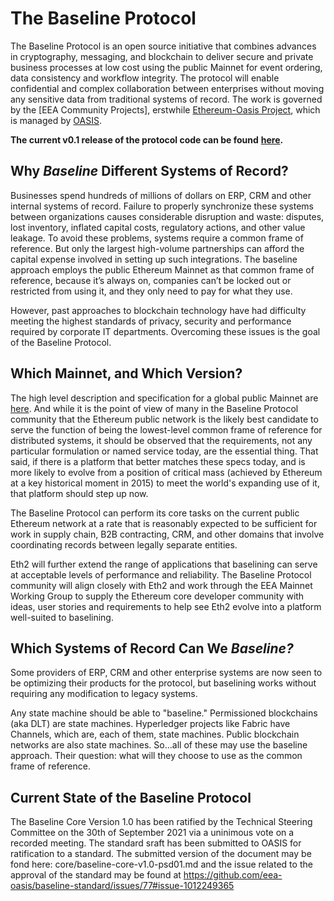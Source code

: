 # The Baseline Protocol

The Baseline Protocol is an open source initiative that combines advances in cryptography, messaging, and blockchain to deliver secure and private business processes at low cost using the public Mainnet for event ordering, data consistency and workflow integrity. The protocol will enable confidential and complex collaboration between enterprises without moving any sensitive data from traditional systems of record. The work is governed by the \[EEA Community Projects], erstwhile [Ethereum-Oasis Project](https://github.com/ethereum/oasis-open-project), which is managed by [OASIS](https://oasis-open-projects.org).

**The current v0.1 release of the protocol code can be found** [**here**](https://github.com/ethereum-oasis/baseline/releases/tag/v0.1.0)**.**

## Why _Baseline_ Different Systems of Record? <a href="#why-baseline-different-systems-of-record" id="why-baseline-different-systems-of-record"></a>

Businesses spend hundreds of millions of dollars on ERP, CRM and other internal systems of record. Failure to properly synchronize these systems between organizations causes considerable disruption and waste: disputes, lost inventory, inflated capital costs, regulatory actions, and other value leakage. To avoid these problems, systems require a common frame of reference. But only the largest high-volume partnerships can afford the capital expense involved in setting up such integrations. The baseline approach employs the public Ethereum Mainnet as that common frame of reference, because it’s always on, companies can’t be locked out or restricted from using it, and they only need to pay for what they use.

However, past approaches to blockchain technology have had difficulty meeting the highest standards of privacy, security and performance required by corporate IT departments. Overcoming these issues is the goal of the Baseline Protocol.

## Which Mainnet, and Which Version? <a href="#which-mainnet-and-which-version" id="which-mainnet-and-which-version"></a>

The high level description and specification for a global public Mainnet are [here](../baseline-protocol-standard/standards/mainnet.md). And while it is the point of view of many in the Baseline Protocol community that the Ethereum public network is the likely best candidate to serve the function of being the lowest-level common frame of reference for distributed systems, it should be observed that the requirements, not any particular formulation or named service today, are the essential thing. That said, if there is a platform that better matches these specs today, and is more likely to evolve from a position of critical mass (achieved by Ethereum at a key historical moment in 2015) to meet the world's expanding use of it, that platform should step up now.

The Baseline Protocol can perform its core tasks on the current public Ethereum network at a rate that is reasonably expected to be sufficient for work in supply chain, B2B contracting, CRM, and other domains that involve coordinating records between legally separate entities.

Eth2 will further extend the range of applications that baselining can serve at acceptable levels of performance and reliability. The Baseline Protocol community will align closely with Eth2 and work through the EEA Mainnet Working Group to supply the Ethereum core developer community with ideas, user stories and requirements to help see Eth2 evolve into a platform well-suited to baselining.

## Which Systems of Record Can We _Baseline?_ <a href="#which-systems-of-record-can-we-baseline" id="which-systems-of-record-can-we-baseline"></a>

Some providers of ERP, CRM and other enterprise systems are now seen to be optimizing their products for the protocol, but baselining works without requiring any modification to legacy systems.

Any state machine should be able to "baseline." Permissioned blockchains (aka DLT) are state machines. Hyperledger projects like Fabric have Channels, which are, each of them, state machines. Public blockchain networks are also state machines. So...all of these may use the baseline approach. Their question: what will they choose to use as the common frame of reference.

## Current State of the Baseline Protocol

The Baseline Core Version 1.0 has been ratified by the Technical Steering Committee on the 30th of September 2021 via a uninimous vote on a recorded meeting. The standard sraft has been submitted to OASIS for ratification to a standard. The submitted version of the document may be fond here: core/baseline-core-v1.0-psd01.md and the issue related to the approval of the standard may be found at https://github.com/eea-oasis/baseline-standard/issues/77#issue-1012249365
